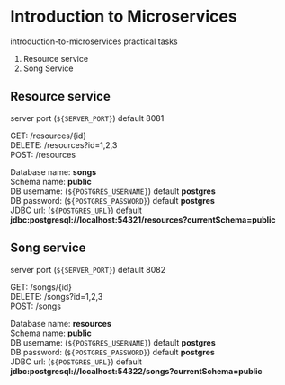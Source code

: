 # Introduction to Microservices
introduction-to-microservices practical tasks

1. Resource service
2. Song Service

## Resource service
server port (`${SERVER_PORT}`) default 8081 </br>

GET:     /resources/{id} </br>
DELETE:  /resources?id=1,2,3 </br>
POST:    /resources </br>

Database name: **songs** </br>
Schema name: **public** </br>
DB username: (`${POSTGRES_USERNAME}`) default **postgres** </br>
DB password: (`${POSTGRES_PASSWORD}`) default **postgres** </br>
JDBC url: (`${POSTGRES_URL}`) default **jdbc:postgresql://localhost:54321/resources?currentSchema=public**

## Song service
server port (`${SERVER_PORT}`) default 8082 </br>

GET:     /songs/{id} </br>
DELETE:  /songs?id=1,2,3 </br>
POST:    /songs </br>

Database name: **resources** </br>
Schema name: **public** </br>
DB username: (`${POSTGRES_USERNAME}`) default **postgres** </br>
DB password: (`${POSTGRES_PASSWORD}`) default **postgres** </br>
JDBC url: (`${POSTGRES_URL}`) default **jdbc:postgresql://localhost:54322/songs?currentSchema=public**
